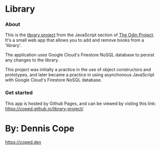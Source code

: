 # Library

### About
This is the [library project](https://www.theodinproject.com/courses/javascript/lessons/library) from the JavaScript section of [The Odin Project](https://www.theodinproject.com). It's a small web app that allows you to add and remove books from a 'library'. 

The application uses Google Cloud's Firestore NoSQL database to persist any changes to the library.

This project was initially a practice in the use of object constructors and prototypes, and later became a practice in using asynchonous JavaScript with Google Cloud's Firestore NoSQL database.

### Get started
This app is hosted by Github Pages, and can be viewed by visting this link: https://coped.github.io/library-project/

# By: Dennis Cope
https://coped.dev